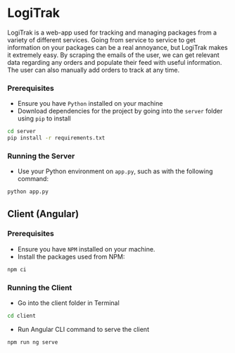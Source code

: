 # LogiTrak

LogiTrak is a web-app used for tracking and managing packages from a variety of different services. Going from service to service to get information on your packages can be a real annoyance, but LogiTrak makes it extremely easy. By scraping the emails of the user, we can get relevant data regarding any orders and populate their feed with useful information. The user can also manually add orders to track at any time.

### Prerequisites
- Ensure you have `Python` installed on your machine
- Download dependencies for the project by going into the `server` folder using `pip` to install
```bash
cd server
pip install -r requirements.txt
```

### Running the Server
- Use your Python environment on `app.py`, such as with the following command: 
```bash
python app.py
```

## Client (Angular)

### Prerequisites
- Ensure you have `NPM` installed on your machine.
- Install the packages used from NPM:
```bash
npm ci
```

### Running the Client
- Go into the client folder in Terminal
```bash
cd client
```
- Run Angular CLI command to serve the client 
```bash
npm run ng serve
```
